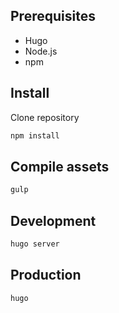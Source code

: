 ## Prerequisites

- Hugo
- Node.js
- npm

## Install

Clone repository

````bash
npm install
````

## Compile assets

````bash
gulp
````

## Development

````bash
hugo server
````

## Production

````bash
hugo
````
